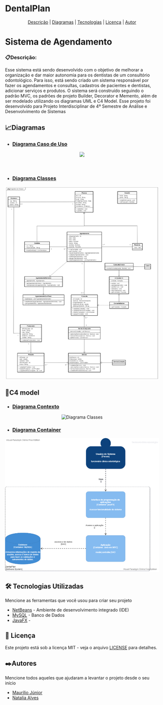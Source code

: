 # DentalPlan 

<p align="center">
 <a href="#Descrição">Descrição</a> |
 <a href="#Diagramas">Diagramas</a> |
 <a href="#tecnologias">Tecnologias</a> |
 <a href="#licença">Licença</a> |
 <a href="#autores">Autor</a>
</p>

# Sistema de Agendamento
<section id="Descrição">
 
 ### 📋Descrição:
Esse sistema está sendo desenvolvido com o objetivo de melhorar a organização e dar maior autonomia para os dentistas de um consultório odontológico.
Para isso, está sendo criado um sistema responsável por fazer os agendamentos e consultas, cadastros de pacientes e dentistas, adicionar serviços e produtos. O sistema será construído
seguindo o padrão MVC, os padrões de projeto Builder, Decorator e Memento, além de ser modelado utilizando os diagramas UML e C4 Model.
Esse projeto foi desenvolvido para Projeto Interdisciplinar de 4º Semestre de Análise e Desenvolvimento de Sistemas 

 </section>


<section id="Diagramas">
 
 ## 📈Diagramas
* ### [Diagrama Caso de Uso]() 
<div align="center">
<img src="https://user-images.githubusercontent.com/90415957/142698553-9ae69758-f817-4de5-b00d-856a51183db7.png" />
</div>
<br><br>

* ### [Diagrama Classes](https://user-images.githubusercontent.com/90415957/142700219-7fc679f5-3627-4eb3-85b2-46b16d6a7528.jpeg)
<div align="center">
<img alt="Diagrama Classes" src="https://github.com/MJunior20/Projet-Interdisiplinar-4-Semestre/blob/main/ASW/Diagramas%20de%20Classes/DiagramaDeClassesEpadroes.png" width ="700"/>
</div>
 </section>



 ## 📐C4 model
* ### [Diagrama Contexto](https://github.com/MJunior20/Projet-Interdisiplinar-4-Semestre/blob/main/ASW/Diagramas%20C4%20Model/Diagrama%20de%20Contexto.pdf)

<div align="center">
<img alt="Diagrama Classes" src="https://user-images.githubusercontent.com/90415957/142740589-6fdb5641-c4c6-48bd-9a51-7c5b3b97d155.png" />                                       </div>
                
                
 * ### [Diagrama Container](https://github.com/MJunior20/Projet-Interdisiplinar-4-Semestre/blob/main/ASW/Diagramas%20C4%20Model/Diagrama%20de%20Container.png)
<div align="center">
<img alt="Diagrama Classes" src="https://github.com/MJunior20/Projet-Interdisiplinar-4-Semestre/blob/main/ASW/Diagramas%20C4%20Model/Diagrama%20de%20Container.png" width ="700"/>
</div>            


<section id="tecnologias">
 
 ##  🛠️ Tecnologias Utilizadas

Mencione as ferramentas que você usou para criar seu projeto

* [NetBeans](https://netbeans.apache.org/download/index.html) - Ambiente de desenvolvimento integrado (IDE)
* [MySQL](https://www.mysql.com/) - Banco de Dados
* [JavaFX]() - 
 </section>

<section id="licença">
 
 ## 📑 Licença

Este projeto está sob a licença MIT  - veja o arquivo [LICENSE](https://github.com/MJunior20/Projet-Interdisiplinar-4-Semestre/blob/main/LICENSE) para detalhes.

 </section>


<section id="autores">
 
## ✒️Autores

Mencione todos aqueles que ajudaram a levantar o projeto desde o seu início

* [Maurílio  Júnior](https://github.com/MJunior20)
* [Natalia Alves](https://github.com/Naty17608)

</section>

